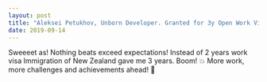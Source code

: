 ```yaml
---
layout: post
title: "Aleksei Petukhov, Unborn Developer. Granted for 3y Open Work Visa in New Zealand"
date: 2019-09-14
---
```


Sweeeet as! Nothing beats exceed expectations! Instead of 2 years work visa Immigration of New Zealand gave me 3 years. Boom! :boom: More work, more challenges and achievements ahead!  :muscle:
